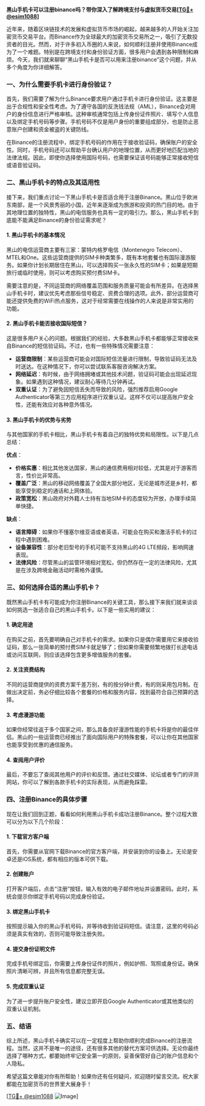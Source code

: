 **黑山手机卡可以注册binance吗？带你深入了解跨境支付与虚拟货币交易[[TG💪+ @esim1088](https://t.me/s/esim1088)]**

近年来，随着区块链技术的发展和虚拟货币市场的崛起，越来越多的人开始关注加密货币交易平台。而Binance作为全球最大的加密货币交易所之一，吸引了无数投资者的目光。然而，对于许多初入币圈的人来说，如何顺利注册并使用Binance成为了一个难题。特别是在跨境支付和身份验证方面，很多用户会遇到各种限制和麻烦。今天，我们就来聊聊“黑山手机卡是否可以用来注册binance”这个问题，并从多个角度为你详细解答。

### 一、为什么需要手机卡进行身份验证？

首先，我们需要了解为什么Binance要求用户通过手机卡进行身份验证。这主要是出于合规性和安全性考虑。为了遵守各国的反洗钱法规（AML），Binance会对用户的身份信息进行严格审核。这种审核通常包括上传身份证件照片、填写个人信息以及绑定手机号码等步骤。手机号码不仅是用户身份的重要组成部分，也是防止恶意账户创建和资金被盗的关键防线。

在Binance的注册流程中，绑定手机号码的作用在于接收验证码，确保账户的安全性。同时，手机号码还可以帮助平台确认用户的地理位置，从而更好地匹配当地的法律法规。因此，即使你选择使用国际号码，也需要保证该号码能够正常接收短信或语音验证码。

### 二、黑山手机卡的特点及其适用性

接下来，我们重点讨论一下黑山手机卡是否适合用于注册Binance。黑山位于欧洲东南部，是一个风景秀丽的小国，近年来逐渐成为旅游和投资的热门目的地。由于其地理位置的独特性，黑山的电信服务也具有一定的吸引力。那么，黑山手机卡到底能不能满足Binance的身份验证需求呢？

#### 1. 黑山手机卡的基本情况
黑山的电信运营商主要有三家：蒙特内格罗电信（Montenegro Telecom）、MTEL和One。这些运营商提供的SIM卡种类繁多，既有本地套餐也有国际漫游服务。如果你计划长期居住在黑山，可以选择购买一张永久性的SIM卡；如果是短期旅行或临时使用，则可以考虑购买预付费SIM卡。

需要注意的是，不同运营商的网络覆盖范围和服务质量可能会有所差异。在选择黑山手机卡时，建议优先考虑那些信号稳定、资费合理的选项。此外，部分运营商可能还提供免费的WiFi热点服务，这对于经常需要在线操作的人来说是非常实用的功能。

#### 2. 黑山手机卡能否接收国际短信？
这是很多用户关心的问题。根据我们的经验，大多数黑山手机卡都能够正常接收来自Binance的短信验证码。不过，也有一些特殊情况需要注意：

- **运营商限制**：某些运营商可能会对国际短信流量进行限制，导致验证码无法及时送达。在这种情况下，你可以尝试联系客服咨询解决方案。
- **网络延迟**：有时候，由于网络拥堵或其他技术问题，验证码可能会出现延迟现象。如果遇到这种情况，建议耐心等待几分钟再试。
- **双重认证**：为了避免因短信丢失而导致的风险，强烈推荐启用Google Authenticator等第三方应用程序进行双重认证。这样不仅可以提高账户安全性，还能有效应对各种意外情况。

#### 3. 黑山手机卡的优势与劣势
与其他国家的手机卡相比，黑山手机卡有着自己的独特优势和局限性。以下是几点总结：

**优点**：
- **价格实惠**：相比其他发达国家，黑山的通信费用相对较低，尤其是对于游客而言，性价比非常高。
- **覆盖广泛**：黑山的移动网络覆盖了全国大部分地区，无论是城市还是乡村，都能享受到稳定的通话和上网体验。
- **政策宽松**：黑山政府对外籍人士持有当地SIM卡的态度较为开放，办理手续简单快捷。

**缺点**：
- **语言障碍**：如果你不懂塞尔维亚语或者英语，可能会在购买和激活手机卡的过程中遇到困难。
- **设备兼容性**：部分老旧型号的手机可能不支持黑山的4G LTE频段，影响网速表现。
- **法律风险**：尽管黑山的监管环境相对宽松，但仍然存在一定的法律风险，尤其是在涉及跨境金融活动时需格外谨慎。

### 三、如何选择合适的黑山手机卡？

既然黑山手机卡有可能成为你注册Binance的关键工具，那么接下来我们就来谈谈如何挑选一张适合自己的黑山手机卡。以下是一些实用的建议：

#### 1. 确定用途
在购买之前，首先要明确自己对手机卡的需求。如果你只是偶尔需要用它来接收验证码，那么一张简单的预付费SIM卡就足够了；但如果你需要频繁地拨打长途电话或访问互联网，则应该选择包含更多增值服务的套餐。

#### 2. 关注资费结构
不同的运营商提供的资费方案千差万别，有的按分钟计费，有的则采用包月制。在做出决定前，务必仔细比较各个套餐的价格和服务内容，找到最符合自己预算的选择。

#### 3. 考虑漫游功能
如果你经常往返于多个国家之间，那么具备良好漫游性能的手机卡将是你的最佳伴侣。黑山的一些运营商已经推出了面向国际用户的特殊套餐，可以让你在其他国家也能享受到优惠的通信服务。

#### 4. 查阅用户评价
最后，不要忘了查阅其他用户的评价和反馈。通过社交媒体、论坛或者专门的评测网站，你可以了解到各款手机卡的实际表现，从而避免踩雷。

### 四、注册Binance的具体步骤

现在让我们回到正题，看看如何利用黑山手机卡成功注册Binance。整个过程大致可以分为以下几个阶段：

#### 1. 下载官方客户端
首先，你需要从官网下载Binance的官方客户端，并安装到你的设备上。无论是安卓还是iOS系统，都有相应的版本可供下载。

#### 2. 创建账户
打开客户端后，点击“注册”按钮，输入有效的电子邮件地址并设置密码。此时，系统会提示你绑定手机号码以完成身份验证。

#### 3. 绑定黑山手机卡
按照提示输入你的黑山手机号码，并等待收到验证码短信。请注意，这里的号码必须是真实有效的，否则可能导致注册失败。

#### 4. 提交身份证明文件
完成手机号绑定后，你需要上传身份证件的照片，例如护照、驾照或身份证。确保照片清晰可辨，并且所有信息都完整无误。

#### 5. 完成双重认证
为了进一步提升账户安全性，建议立即开启Google Authenticator或其他类似的双重认证机制。

### 五、结语

综上所述，黑山手机卡确实可以在一定程度上帮助你顺利完成Binance的注册流程。当然，这并不是唯一的途径，还有很多其他的替代方案可供选择。无论你最终选择了哪种方式，都要始终牢记安全第一的原则，妥善保管好自己的账户信息和个人隐私。

希望这篇文章能对你有所帮助！如果你还有任何疑问，欢迎随时留言交流。祝大家都能在加密货币的世界里大展身手！

[[TG💪+ @esim1088](https://t.me/s/esim1088) ![Image](https://i.postimg.cc/4NQfJmqS/Snipaste-2025-05-13-00-14-12.png)]